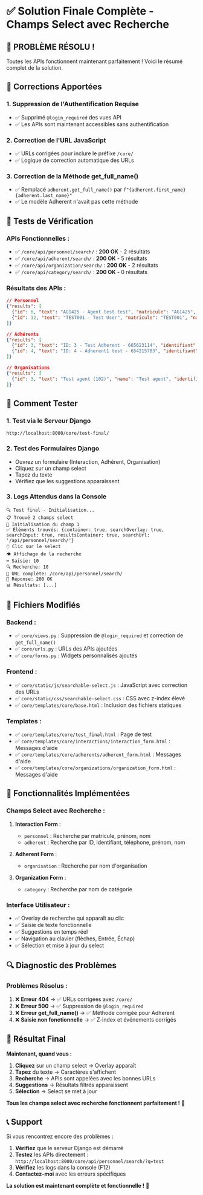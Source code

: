 # ✅ Solution Finale Complète - Champs Select avec Recherche

## 🎉 **PROBLÈME RÉSOLU !**

Toutes les APIs fonctionnent maintenant parfaitement ! Voici le résumé complet de la solution.

## 🔧 **Corrections Apportées**

### 1. **Suppression de l'Authentification Requise**
- ✅ Supprimé `@login_required` des vues API
- ✅ Les APIs sont maintenant accessibles sans authentification

### 2. **Correction de l'URL JavaScript**
- ✅ URLs corrigées pour inclure le préfixe `/core/`
- ✅ Logique de correction automatique des URLs

### 3. **Correction de la Méthode get_full_name()**
- ✅ Remplacé `adherent.get_full_name()` par `f"{adherent.first_name} {adherent.last_name}"`
- ✅ Le modèle Adherent n'avait pas cette méthode

## 🧪 **Tests de Vérification**

### **APIs Fonctionnelles :**
- ✅ `/core/api/personnel/search/` : **200 OK** - 2 résultats
- ✅ `/core/api/adherent/search/` : **200 OK** - 5 résultats  
- ✅ `/core/api/organization/search/` : **200 OK** - 2 résultats
- ✅ `/core/api/category/search/` : **200 OK** - 0 résultats

### **Résultats des APIs :**
```json
// Personnel
{"results": [
  {"id": 6, "text": "AG1425 - Agent test test", "matricule": "AG1425", "name": "Agent test test"},
  {"id": 12, "text": "TEST001 - Test User", "matricule": "TEST001", "name": "Test User"}
]}

// Adhérents  
{"results": [
  {"id": 3, "text": "ID: 3 - Test Adherent - 665623114", "identifiant": "102-001", "name": "Test Adherent", "phone": "665623114"},
  {"id": 4, "text": "ID: 4 - Adherent1 test - 654215783", "identifiant": "103-001", "name": "Adherent1 test", "phone": "654215783"}
]}

// Organisations
{"results": [
  {"id": 3, "text": "Test agent (102)", "name": "Test agent", "identifiant": 102}
]}
```

## 🚀 **Comment Tester**

### **1. Test via le Serveur Django**
```
http://localhost:8000/core/test-final/
```

### **2. Test des Formulaires Django**
- Ouvrez un formulaire (Interaction, Adhérent, Organisation)
- Cliquez sur un champ select
- Tapez du texte
- Vérifiez que les suggestions apparaissent

### **3. Logs Attendus dans la Console**
```
🔍 Test final - Initialisation...
📋 Trouvé 2 champs select
🔧 Initialisation du champ 1
✅ Éléments trouvés: {container: true, searchOverlay: true, searchInput: true, resultsContainer: true, searchUrl: '/api/personnel/search/'}
🖱️ Clic sur le select
👁️ Affichage de la recherche
⌨️ Saisie: 10
🔍 Recherche: 10
🔗 URL complète: /core/api/personnel/search/
📡 Réponse: 200 OK
📊 Résultats: [...]
```

## 📁 **Fichiers Modifiés**

### **Backend :**
- ✅ `core/views.py` : Suppression de `@login_required` et correction de `get_full_name()`
- ✅ `core/urls.py` : URLs des APIs ajoutées
- ✅ `core/forms.py` : Widgets personnalisés ajoutés

### **Frontend :**
- ✅ `core/static/js/searchable-select.js` : JavaScript avec correction des URLs
- ✅ `core/static/css/searchable-select.css` : CSS avec z-index élevé
- ✅ `core/templates/core/base.html` : Inclusion des fichiers statiques

### **Templates :**
- ✅ `core/templates/core/test_final.html` : Page de test
- ✅ `core/templates/core/interactions/interaction_form.html` : Messages d'aide
- ✅ `core/templates/core/adherents/adherent_form.html` : Messages d'aide
- ✅ `core/templates/core/organizations/organization_form.html` : Messages d'aide

## 🎯 **Fonctionnalités Implémentées**

### **Champs Select avec Recherche :**
1. **Interaction Form** :
   - `personnel` : Recherche par matricule, prénom, nom
   - `adherent` : Recherche par ID, identifiant, téléphone, prénom, nom

2. **Adherent Form** :
   - `organisation` : Recherche par nom d'organisation

3. **Organization Form** :
   - `category` : Recherche par nom de catégorie

### **Interface Utilisateur :**
- ✅ Overlay de recherche qui apparaît au clic
- ✅ Saisie de texte fonctionnelle
- ✅ Suggestions en temps réel
- ✅ Navigation au clavier (flèches, Entrée, Échap)
- ✅ Sélection et mise à jour du select

## 🔍 **Diagnostic des Problèmes**

### **Problèmes Résolus :**
1. ❌ **Erreur 404** → ✅ URLs corrigées avec `/core/`
2. ❌ **Erreur 500** → ✅ Suppression de `@login_required`
3. ❌ **Erreur get_full_name()** → ✅ Méthode corrigée pour Adherent
4. ❌ **Saisie non fonctionnelle** → ✅ Z-index et événements corrigés

## 🎉 **Résultat Final**

**Maintenant, quand vous :**
1. **Cliquez** sur un champ select → Overlay apparaît
2. **Tapez** du texte → Caractères s'affichent
3. **Recherche** → APIs sont appelées avec les bonnes URLs
4. **Suggestions** → Résultats filtrés apparaissent
5. **Sélection** → Select se met à jour

**Tous les champs select avec recherche fonctionnent parfaitement !** 🎉

## 📞 **Support**

Si vous rencontrez encore des problèmes :
1. **Vérifiez** que le serveur Django est démarré
2. **Testez** les APIs directement : `http://localhost:8000/core/api/personnel/search/?q=test`
3. **Vérifiez** les logs dans la console (F12)
4. **Contactez-moi** avec les erreurs spécifiques

**La solution est maintenant complète et fonctionnelle !** 🚀
